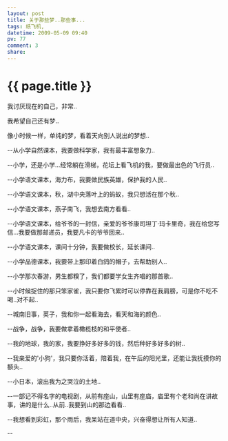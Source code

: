 ```yaml
---
layout: post
title: 关于那些梦..那些事...
tags: 纸飞机,
datetime: 2009-05-09 09:40
pv: 77
comment: 3
share: 
---
```


{{ page.title }}
================

 <p>我讨厌现在的自己，非常..</p><p>我希望自己还有梦..</p><p>像小时候一样，单纯的梦，看着天向别人说出的梦想..</p><p>--从小学自然课本，我要做科学家，我有最丰富想象力..</p><p>--小学，还是小学...经常躺在滑梯，花坛上看飞机的我，要做最出色的飞行员..</p><p>--小学语文课本，海力布，我要做民族英雄，保护我的人民..</p><p>--小学语文课本，秋，湖中央落叶上的蚂蚁，我只想活在那个秋..</p><p>--小学语文课本，燕子南飞，我想去南方看看..</p><p>--小学语文课本，给爷爷的一封信，亲爱的爷爷康司坦丁·玛卡里奇，我在给您写信...我要做那邮递员，我要凡卡的爷爷回来..</p><p>--小学语文课本，课间十分钟，我要做校长，延长课间..</p><p>--小学品德课本，我要带上那印着白鸽的帽子，去帮助别人..</p><p>--小学那次春游，男生都糗了，我们都要学女生齐唱的那首歌..</p><p>--小时候捉住的那只笨家雀，我只要你飞累时可以停靠在我肩膀，可是你不吃不喝..对不起..</p><p>--城南旧事，英子，我和你一起看海去，看天和海的颜色..</p><p>--战争，战争，我要做拿着橄榄枝的和平使者..</p><p>--我的地球，我的家，我要挣好多好多的钱，然后种好多好多的树..</p><p>--我亲爱的'小狗'，我只要你活着，陪着我，在午后的阳光里，还能让我抚摸你的额头..</p><p>--小日本，滚出我为之哭泣的土地..</p><p>--一部记不得名字的电视剧，从前有座山，山里有座庙，庙里有个老和尚在讲故事，讲的是什么..从前..我要到山的那边看看..</p><p>--我想看到彩虹，那个雨后，我呆站在道中央，兴奋得想让所有人知道..</p><p>--</p> 

